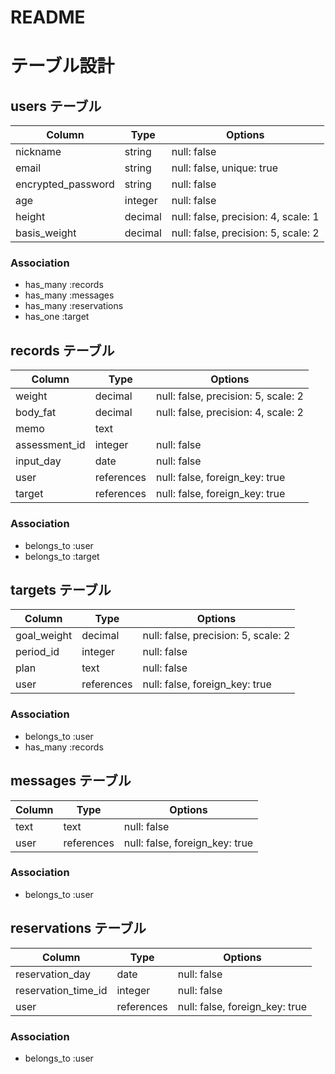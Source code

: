 # README

# テーブル設計

## users テーブル

| Column             | Type    | Options                             |
| ------------------ | ------- | ----------------------------------- |
| nickname           | string  | null: false                         |
| email              | string  | null: false, unique: true           |
| encrypted_password | string  | null: false                         |
| age                | integer | null: false                         |
| height             | decimal | null: false, precision: 4, scale: 1 |
| basis_weight       | decimal | null: false, precision: 5, scale: 2 |

### Association
- has_many :records
- has_many :messages
- has_many :reservations
- has_one :target

## records テーブル

| Column        | Type       | Options                             |
| ------------- | ---------- | ----------------------------------- |
| weight        | decimal    | null: false, precision: 5, scale: 2 |
| body_fat      | decimal    | null: false, precision: 4, scale: 2 |
| memo          | text       |                                     |
| assessment_id | integer    | null: false                         |
| input_day     | date       | null: false                         |
| user          | references | null: false, foreign_key: true      |
| target        | references | null: false, foreign_key: true      |

### Association
- belongs_to :user
- belongs_to :target

## targets テーブル

| Column      | Type       | Options                             |
| ----------- | ---------- | ----------------------------------- |
| goal_weight | decimal    | null: false, precision: 5, scale: 2 |
| period_id   | integer    | null: false                         |
| plan        | text       | null: false                         |
| user        | references | null: false, foreign_key: true      |

### Association
- belongs_to :user
- has_many :records

## messages テーブル
  
| Column | Type       | Options                        |
| ------ | ---------- | ------------------------------ |
| text   | text       | null: false                    |
| user   | references | null: false, foreign_key: true |

### Association
- belongs_to :user

## reservations テーブル

| Column              | Type       | Options                        |
| ------------------- | ---------- | ------------------------------ |
| reservation_day     | date       | null: false                    |
| reservation_time_id | integer    | null: false                    |
| user                | references | null: false, foreign_key: true |

### Association
- belongs_to :user